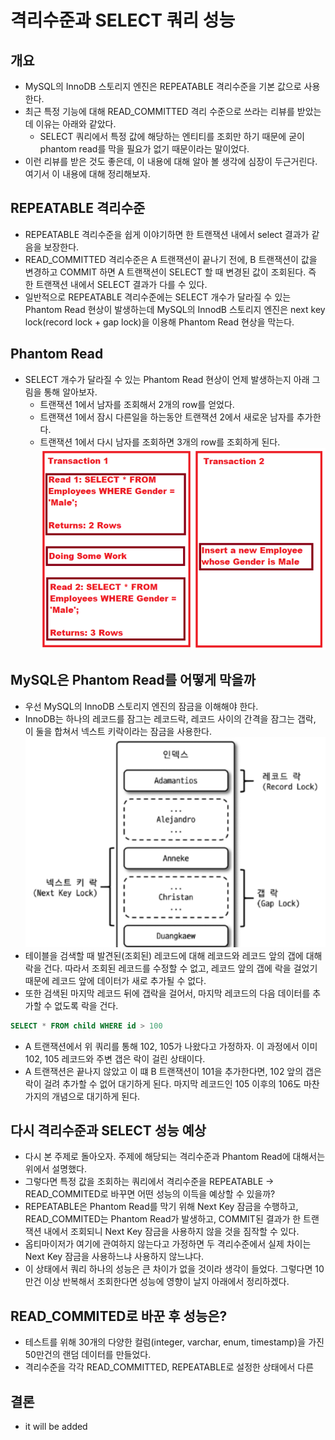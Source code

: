 # 격리수준과 SELECT 쿼리 성능

## 개요

- MySQL의 InnoDB 스토리지 엔진은 REPEATABLE 격리수준을 기본 값으로 사용한다.
- 최근 특정 기능에 대해 READ_COMMITTED 격리 수준으로 쓰라는 리뷰를 받았는데 이유는 아래와 같았다.
  - SELECT 쿼리에서 특정 값에 해당하는 엔티티를 조회만 하기 때문에 굳이 phantom read를 막을 필요가 없기 때문이라는 말이었다.
- 이런 리뷰를 받은 것도 좋은데, 이 내용에 대해 알아 볼 생각에 심장이 두근거린다. 여기서 이 내용에 대해 정리해보자.

## REPEATABLE 격리수준

- REPEATABLE 격리수준을 쉽게 이야기하면 한 트랜잭션 내에서 select 결과가 같음을 보장한다.
- READ_COMMITTED 격리수준은 A 트랜잭션이 끝나기 전에, B 트랜잭션이 값을 변경하고 COMMIT 하면 A 트랜잭션이 SELECT 할 때 변경된 값이 조회된다. 즉 한 트랜잭션 내에서 SELECT 결과가 다를 수 있다.
- 일반적으로 REPEATABLE 격리수준에는 SELECT 개수가 달라질 수 있는 Phantom Read 현상이 발생하는데 MySQL의 InnodB 스토리지 엔진은 next key lock(record lock + gap lock)을 이용해 Phantom Read 현상을 막는다.

## Phantom Read

- SELECT 개수가 달라질 수 있는 Phantom Read 현상이 언제 발생하는지 아래 그림을 통해 알아보자.
  - 트랜잭션 1에서 남자를 조회해서 2개의 row를 얻었다.
  - 트랜잭션 1에서 잠시 다른일을 하는동안 트랜잭션 2에서 새로운 남자를 추가한다.
  - 트랜잭션 1에서 다시 남자를 조회하면 3개의 row를 조회하게 된다.
![phantom_read](../images/DB/phantom_read.png)

## MySQL은 Phantom Read를 어떻게 막을까

- 우선 MySQL의 InnoDB 스토리지 엔진의 잠금을 이해해야 한다.
- InnoDB는 하나의 레코드를 잠그는 레코드락, 레코드 사이의 간격을 잠그는 갭락, 이 둘을 합쳐서 넥스트 키락이라는 잠금을 사용한다.
![넥스트키락](../images/DB/innodb_lock_종류.png)
- 테이블을 검색할 때 발견된(조회된) 레코드에 대해 레코드와 레코드 앞의 갭에 대해 락을 건다. 따라서 조회된 레코드를 수정할 수 없고, 레코드 앞의 갭에 락을 걸었기 때문에 레코드 앞에 데이터가 새로 추가될 수 없다.
- 또한 검색된 마지막 레코드 뒤에 갭락을 걸어서, 마지막 레코드의 다음 데이터를 추가할 수 없도록 락을 건다.

```sql
SELECT * FROM child WHERE id > 100
```

  - A 트랜잭션에서 위 쿼리를 통해 102, 105가 나왔다고 가정하자. 이 과정에서 이미 102, 105 레코드와 주변 갭은 락이 걸린 상태이다.
  - A 트랜잭션은 끝나지 않았고 이 떄 B 트랜잭션이 101을 추가한다면, 102 앞의 갭은 락이 걸려 추가할 수 없어 대기하게 된다. 마지막 레코드인 105 이후의 106도 마찬가지의 개념으로 대기하게 된다.

## 다시 격리수준과 SELECT 성능 예상

- 다시 본 주제로 돌아오자. 주제에 해당되는 격리수준과 Phantom Read에 대해서는 위에서 설명했다.
- 그렇다면 특정 값을 조회하는 쿼리에서 격리수준을 REPEATABLE -> READ_COMMITED로 바꾸면 어떤 성능의 이득을 예상할 수 있을까?
- REPEATABLE은 Phantom Read를 막기 위해 Next Key 잠금을 수행하고, READ_COMMITED는 Phantom Read가 발생하고, COMMIT된 결과가 한 트랜잭션 내에서 조회되니 Next Key 잠금을 사용하지 않을 것을 짐작할 수 있다.
- 옵티마이저가 여기에 관여하지 않는다고 가정하면 두 격리수준에서 실제 차이는 Next Key 잠금을 사용하느냐 사용하지 않느냐다.
- 이 상태에서 쿼리 하나의 성능은 큰 차이가 없을 것이라 생각이 들었다. 그렇다면 10만건 이상 반복해서 조회한다면 성능에 영향이 날지 아래에서 정리하겠다.

## READ_COMMITED로 바꾼 후 성능은?

- 테스트를 위해 30개의 다양한 컬럼(integer, varchar, enum, timestamp)을 가진 50만건의 랜덤 데이터를 만들었다.
- 격리수준을 각각 READ_COMMITTED, REPEATABLE로 설정한 상태에서 다른

## 결론

- it will be added
